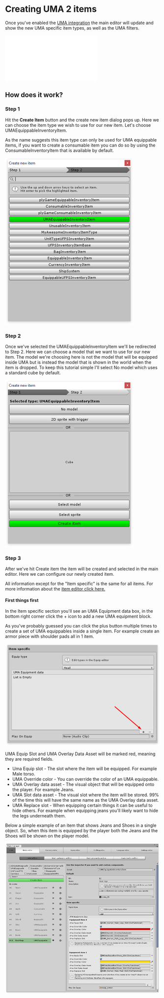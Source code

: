 # Creating UMA 2 items

Once you've enabled the  [UMA integration](GettingStarted.md) the main editor will update and show the new UMA specific item types, as well as the UMA filters.

![](Assets/ItemFilter.md)

## How does it work?

### Step 1

Hit the  **Create Item**  button and the create new item dialog pops up. Here we can choose the item type we wish to use for our new item. Let's choose UMAEquippableInventoryItem.

As the name suggests this item type can only be used for UMA equippable items, if you want to create a consumable item you can do so by using the ConsumableInventoryItem that is available by default.

![](Assets/Step1.png)

### Step 2

Once we've selected the UMAEquippableInventoryItem we'll be redirected to Step 2. Here we can choose a model that we want to use for our new item. The model we're choosing here is not the model that will be equipped inside UMA but is instead the model that is shown in the world when the item is dropped. To keep this tutorial simple I'll select No model which uses a standard cube by default.

![](Assets/Step2.png)

### Step 3

After we've hit Create item the item will be created and selected in the main editor. Here we can configure our newly created item.

All information except for the "Item specific" is the same for all items. For more information about the  [item editor click here.](../../Editors/ItemEditor.md)

#### First things first

In the Item specific section you'll see an UMA Equipment data box, in the bottom right corner click the + icon to add a new UMA equipment block.

As you've probably guessed you can click the plus button multiple times to create a set of UMA equippables inside a single item. For example create an armor piece with shoulder pads all in 1 item.

![](Assets/Step3.png)

UMA Equip Slot and UMA Overlay Data Asset will be marked red, meaning they are required fields.

-   Uma Equip slot - The slot where the item will be equipped. For example Male torso.
-   UMA Override color - You can override the color of an UMA equippable.
-   UMA Overlay data asset - The visual object that will be equipped onto the player. For example Jeans.
-   UMA Slot data asset - The visual slot where the item will be stored. 99% of the time this will have the same name as the UMA Overlay data asset.
-   UMA Replace slot - When equipping certain things it can be useful to hide others. For example when equipping jeans you'll likely want to hide the legs underneath them.

Below a simple example of an item that shows Jeans and Shoes in a single object. So, when this item is equipped by the player both the Jeans and the Shoes will be shown on the player model.

![](Assets/Step4.png)